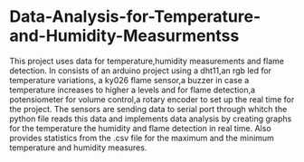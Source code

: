 # Data-Analysis-for-Temperature-and-Humidity-Measurmentss
This project uses data for temperature,humidity measurements and flame detection. 
In consists of an arduino project using a dht11,an rgb led for temperature variations, a ky026 flame sensor,a buzzer in case a temperature increases to higher a levels and for flame detection,a potensiometer for volume control,a rotary encoder to set up the real time for the project.
The sensors are sending data to serial port through whitch the python file reads this data and implements data analysis by creating graphs for the temperature the humidity and flame detection in real time.
Also provides statistics from the .csv file for the maximum and the minimum temperature and humidity measures.
